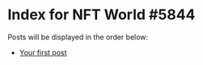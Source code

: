 # Index for NFT World #5844
Posts will be displayed in the order below:

- [Your first post](./001-first.md)

